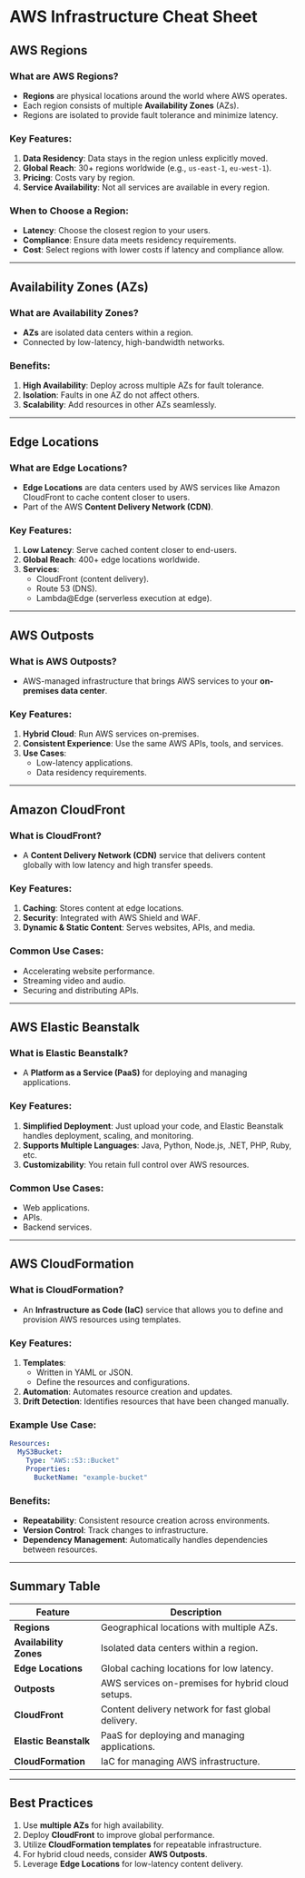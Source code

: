 # AWS Infrastructure Cheat Sheet

## AWS Regions
### What are AWS Regions?
- **Regions** are physical locations around the world where AWS operates.
- Each region consists of multiple **Availability Zones** (AZs).
- Regions are isolated to provide fault tolerance and minimize latency.

### Key Features:
1. **Data Residency**: Data stays in the region unless explicitly moved.
2. **Global Reach**: 30+ regions worldwide (e.g., `us-east-1`, `eu-west-1`).
3. **Pricing**: Costs vary by region.
4. **Service Availability**: Not all services are available in every region.

### When to Choose a Region:
- **Latency**: Choose the closest region to your users.
- **Compliance**: Ensure data meets residency requirements.
- **Cost**: Select regions with lower costs if latency and compliance allow.

---

## Availability Zones (AZs)
### What are Availability Zones?
- **AZs** are isolated data centers within a region.
- Connected by low-latency, high-bandwidth networks.

### Benefits:
1. **High Availability**: Deploy across multiple AZs for fault tolerance.
2. **Isolation**: Faults in one AZ do not affect others.
3. **Scalability**: Add resources in other AZs seamlessly.

---

## Edge Locations
### What are Edge Locations?
- **Edge Locations** are data centers used by AWS services like Amazon CloudFront to cache content closer to users.
- Part of the AWS **Content Delivery Network (CDN)**.

### Key Features:
1. **Low Latency**: Serve cached content closer to end-users.
2. **Global Reach**: 400+ edge locations worldwide.
3. **Services**:
   - CloudFront (content delivery).
   - Route 53 (DNS).
   - Lambda@Edge (serverless execution at edge).

---

## AWS Outposts
### What is AWS Outposts?
- AWS-managed infrastructure that brings AWS services to your **on-premises data center**.

### Key Features:
1. **Hybrid Cloud**: Run AWS services on-premises.
2. **Consistent Experience**: Use the same AWS APIs, tools, and services.
3. **Use Cases**:
   - Low-latency applications.
   - Data residency requirements.

---

## Amazon CloudFront
### What is CloudFront?
- A **Content Delivery Network (CDN)** service that delivers content globally with low latency and high transfer speeds.

### Key Features:
1. **Caching**: Stores content at edge locations.
2. **Security**: Integrated with AWS Shield and WAF.
3. **Dynamic & Static Content**: Serves websites, APIs, and media.

### Common Use Cases:
- Accelerating website performance.
- Streaming video and audio.
- Securing and distributing APIs.

---

## AWS Elastic Beanstalk
### What is Elastic Beanstalk?
- A **Platform as a Service (PaaS)** for deploying and managing applications.

### Key Features:
1. **Simplified Deployment**: Just upload your code, and Elastic Beanstalk handles deployment, scaling, and monitoring.
2. **Supports Multiple Languages**: Java, Python, Node.js, .NET, PHP, Ruby, etc.
3. **Customizability**: You retain full control over AWS resources.

### Common Use Cases:
- Web applications.
- APIs.
- Backend services.

---

## AWS CloudFormation
### What is CloudFormation?
- An **Infrastructure as Code (IaC)** service that allows you to define and provision AWS resources using templates.

### Key Features:
1. **Templates**:
   - Written in YAML or JSON.
   - Define the resources and configurations.
2. **Automation**: Automates resource creation and updates.
3. **Drift Detection**: Identifies resources that have been changed manually.

### Example Use Case:
```yaml
Resources:
  MyS3Bucket:
    Type: "AWS::S3::Bucket"
    Properties:
      BucketName: "example-bucket"
```

### Benefits:
- **Repeatability**: Consistent resource creation across environments.
- **Version Control**: Track changes to infrastructure.
- **Dependency Management**: Automatically handles dependencies between resources.

---

## Summary Table
| Feature                | Description                                         |
|------------------------|-----------------------------------------------------|
| **Regions**            | Geographical locations with multiple AZs.          |
| **Availability Zones** | Isolated data centers within a region.             |
| **Edge Locations**     | Global caching locations for low latency.          |
| **Outposts**           | AWS services on-premises for hybrid cloud setups.  |
| **CloudFront**         | Content delivery network for fast global delivery. |
| **Elastic Beanstalk**  | PaaS for deploying and managing applications.      |
| **CloudFormation**     | IaC for managing AWS infrastructure.               |

---

## Best Practices
1. Use **multiple AZs** for high availability.
2. Deploy **CloudFront** to improve global performance.
3. Utilize **CloudFormation templates** for repeatable infrastructure.
4. For hybrid cloud needs, consider **AWS Outposts**.
5. Leverage **Edge Locations** for low-latency content delivery.



